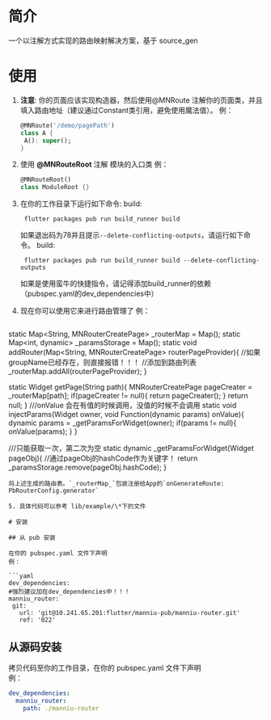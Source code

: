 # 简介

一个以注解方式实现的路由映射解决方案，基于 source_gen

# 使用

1. **注意**: 你的页面应该实现构造器，然后使用@MNRoute 注解你的页面类，并且填入路由地址（建议通过Constant类引用，避免使用魔法值）。
   例：

   ```Dart
   @MNRoute('/demo/pagePath')
   class A {
    A(): super();
   }
   ```

2. 使用 **@MNRouteRoot** 注解 模块的入口类
   例：

   ```Dart
   @MNRouteRoot()
   class ModuleRoot {}
   ```

3. 在你的工作目录下运行如下命令:
   build:

   ```shell
    flutter packages pub run build_runner build
   ```
   如果退出码为78并且提示`--delete-conflicting-outputs`，请运行如下命令。
   build:

   ```shell
    flutter packages pub run build_runner build --delete-conflicting-outputs
   ```
   如果是使用蛮牛的快捷指令，请记得添加build_runner的依赖（pubspec.yaml的dev_dependencies中）

4. 现在你可以使用它来进行路由管理了
   例：

   ```Dart
  static Map<String, MNRouterCreatePage> _routerMap = Map();
  static Map<int, dynamic> _paramsStorage = Map();
  static void addRouter(Map<String, MNRouterCreatePage> routerPageProvider){
    //如果groupName已经存在，则直接报错！！！
    //添加到路由列表
    _routerMap.addAll(routerPageProvider);
  }

  static Widget getPage(String path){
    MNRouterCreatePage pageCreater = _routerMap[path];
    if(pageCreater != null){
      return pageCreater();
    }
    return null;
  }
  ///onValue 会在有值的时候调用，没值的时候不会调用
  static void injectParams(Widget owner, void Function(dynamic params) onValue){
    dynamic params = _getParamsForWidget(owner);
    if(params != null){
      onValue(params);
    }
  }

  ///只能获取一次，第二次为空
  static dynamic _getParamsForWidget(Widget pageObj){
    //通过pageObj的hashCode作为关键字！
    return _paramsStorage.remove(pageObj.hashCode);
  }
   ```
   将上述生成的路由表。`_routerMap_`包装注册给App的`onGenerateRoute: PbRouterConfig.generator`

5. 具体代码可以参考 lib/example/\*下的文件

# 安装

## 从 pub 安装

在你的 pubspec.yaml 文件下声明  
例：

```yaml
dev_dependencies:
  #强烈建议加在dev_dependencies中！！！
  manniu_router:
    git:
      url: 'git@10.241.65.201:flutter/manniu-pub/manniu-router.git'
      ref: '022'
```

## 从源码安装

拷贝代码至你的工作目录，在你的 pubspec.yaml 文件下声明  
例：

```yaml
dev_dependencies:
  manniu_router:
    path: ./manniu-router
```
